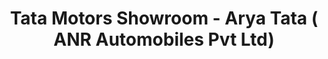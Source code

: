 ---
title: "Tata Motors Showroom - Arya Tata ( ANR Automobiles Pvt Ltd)"
url: /gurugram/tata-motors-showroom-arya-tata-anr-automobiles-pvt-ltd/
shop: Autohaus
---